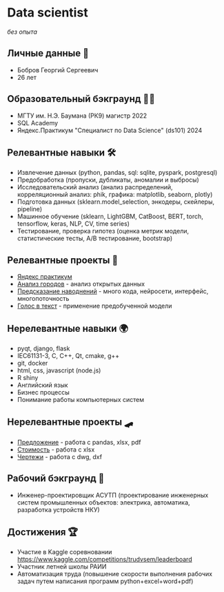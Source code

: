 # Data scientist

*без опыта*

## Личные данные 👦
- Бобров Георгий Сергеевич
- 26 лет

## Образовательный бэкграунд 👩‍🎓
- МГТУ им. Н.Э. Баумана (РК9) магистр 2022
- SQL Academy
- Яндекс.Практикум "Специалист по Data Science" (ds101) 2024

## Релевантные навыки 🛠
- Извлечение данных (python, pandas, sql: sqlite, pyspark, postgresql)
- Предобработка (пропуски, дубликаты, аномалии и выбросы)
- Исследовательский анализ (анализ распределений, корреляционный анализ: phik, графика: matplotlib, seaborn, plotly)
- Подготовка данных (sklearn.model_selection, энкодеры, скейлеры, pipeline)
- Машинное обучение (sklearn, LightGBM, CatBoost, BERT, torch, tensorflow, keras, NLP, CV, time series)
- Тестирование, проверка гипотез (оценка метрик модели, статистические тесты, A/B тестирование, bootstrap)

## Релевантные проекты 🏢
- [Яндекс практикум](https://github.com/BGSs2019/data_science_practice)
- [Анализ городов](https://github.com/BGSs2019/data_science_practice/blob/main/s1_cities_analyses.ipynb) - анализ открытых данных
- [Предсказание наводнений](https://github.com/BGSs2019/flood_prediction) - много кода, нейросети, интерфейс, многопоточность
- [Голос в текст](https://github.com/BGSs2019/STT_vosk_speech_transcript) - применение предобученной модели

## Нерелевантные навыки 🌍
- pyqt, django, flask
- IEC61131-3, C, C++, Qt, cmake, g++
- git, docker
- html, css, javascript (node.js)
- R shiny
- Английский язык
- Бизнес процессы
- Понимание работы компьютерных систем

## Нерелевантные проекты 🛹
- [Предложение](https://github.com/BGSs2019/com_offer) - работа с pandas, xlsx, pdf
- [Стоимость](https://github.com/BGSs2019/putaprice) - работа с xlsx
- [Чертежи](https://github.com/BGSs2019/dwg_dxf2pdf) - работа с dwg, dxf

## Рабочий бэкграунд 💼
- Инженер-проектировщик АСУТП (проектирование инженерных систем промышленных объектов: электрика, автоматика, разработка устройств НКУ)

## Достижения 🏆
- Участие в Kaggle соревновании https://www.kaggle.com/competitions/trudvsem/leaderboard
- Участник летней школы РАИИ
- Автоматизация труда (повышение скорости выполнения рабочих задач путем написания программ python+excel+word+pdf)